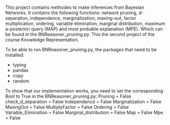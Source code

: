 This project contains methodes to make inferences from Bayesian Networks. It contains the following functions:
network pruning, d-separation, independence, marginalization, maxing-out, factor multiplication, ordering, variable 
elimination, marginal distribution, maximum a-posteriori query (MAP) and most probable explanation (MPE).
Which can be found in the BNReasoner_pruning.py. This the second project of the course Knowledge Representation.

To be able to run BNReasoner_pruning.py, the packages that need to be installed:
- typing 
- pandas 
- copy 
- random

To show that our implementation works, you need to set the corresponding Bool to True in the BNReasoner_pruning.py:
Pruning = False
check_d_separation = False
Independence = False
Marginalization = False
MaxingOut =  False
MultiplyFactor = False
Ordering = False
Variable_Elimination = False
Marginal_distribution = False
Map = False
Mpe = False